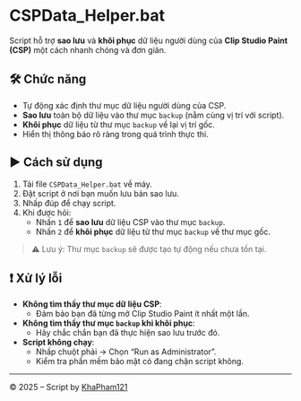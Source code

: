 # CSPData_Helper.bat

Script hỗ trợ **sao lưu** và **khôi phục** dữ liệu người dùng của **Clip Studio Paint (CSP)** một cách nhanh chóng và đơn giản.

## 🛠️ Chức năng

- Tự động xác định thư mục dữ liệu người dùng của CSP.
- **Sao lưu** toàn bộ dữ liệu vào thư mục `backup` (nằm cùng vị trí với script).
- **Khôi phục** dữ liệu từ thư mục `backup` về lại vị trí gốc.
- Hiển thị thông báo rõ ràng trong quá trình thực thi.

## ▶️ Cách sử dụng

1. Tải file `CSPData_Helper.bat` về máy.
2. Đặt script ở nơi bạn muốn lưu bản sao lưu.
3. Nhấp đúp để chạy script.
4. Khi được hỏi:
   - Nhấn `1` để **sao lưu** dữ liệu CSP vào thư mục `backup`.
   - Nhấn `2` để **khôi phục** dữ liệu từ thư mục `backup` về thư mục gốc.

> ⚠️ Lưu ý: Thư mục `backup` sẽ được tạo tự động nếu chưa tồn tại.

## ❗ Xử lý lỗi

- **Không tìm thấy thư mục dữ liệu CSP**:
  - Đảm bảo bạn đã từng mở Clip Studio Paint ít nhất một lần.
- **Không tìm thấy thư mục `backup` khi khôi phục**:
  - Hãy chắc chắn bạn đã thực hiện sao lưu trước đó.
- **Script không chạy**:
  - Nhấp chuột phải → Chọn “Run as Administrator”.
  - Kiểm tra phần mềm bảo mật có đang chặn script không.

---

© 2025 – Script by [KhaPham121](https://github.com/KhaPham121)
